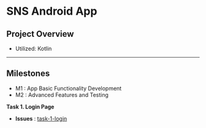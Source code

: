 # SNS Android App

## Project Overview 

- Utilized: Kotlin

-----

## Milestones
- M1 : App Basic Functionality Development
- M2 : Advanced Features and Testing


**Task 1. Login Page**
- **Issues** : [task-1-login](https://github.com/ld5ehom/sns-android/tree/task-1-login)